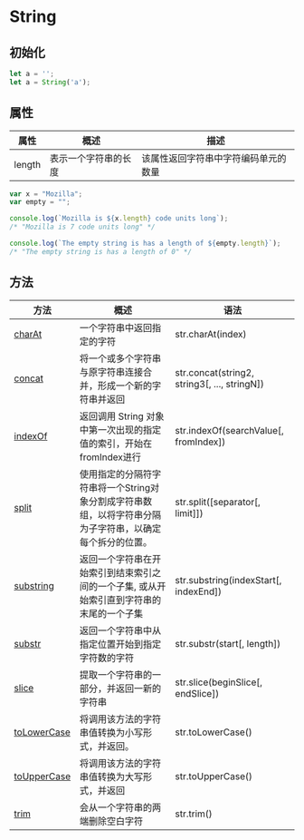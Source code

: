 # String

## 初始化

``` javascript
let a = '';
let a = String('a');
```

## 属性

属性|概述|描述
-|-|-
length|表示一个字符串的长度|该属性返回字符串中字符编码单元的数量

``` javascript
var x = "Mozilla";
var empty = "";

console.log(`Mozilla is ${x.length} code units long`);
/* "Mozilla is 7 code units long" */

console.log(`The empty string is has a length of ${empty.length}`);
/* "The empty string is has a length of 0" */
```


## 方法

方法|概述|语法
-|-|-
<a href="https://developer.mozilla.org/zh-CN/docs/Web/JavaScript/Reference/Global_Objects/String/charAt" target="_blank">charAt</a>|一个字符串中返回指定的字符|str.charAt(index)
<a href="https://developer.mozilla.org/zh-CN/docs/Web/JavaScript/Reference/Global_Objects/String/concat" target="_blank">concat</a>| 将一个或多个字符串与原字符串连接合并，形成一个新的字符串并返回|str.concat(string2, string3[, ..., stringN])
<a href="https://developer.mozilla.org/zh-CN/docs/Web/JavaScript/Reference/Global_Objects/String/indexOf" target="_blank">indexOf</a>|返回调用  String 对象中第一次出现的指定值的索引，开始在 fromIndex进行|str.indexOf(searchValue[, fromIndex])
<a href="https://developer.mozilla.org/zh-CN/docs/Web/JavaScript/Reference/Global_Objects/String/split" target="_blank">split</a>|使用指定的分隔符字符串将一个String对象分割成字符串数组，以将字符串分隔为子字符串，以确定每个拆分的位置。|str.split([separator[, limit]])
<a href="https://developer.mozilla.org/zh-CN/docs/Web/JavaScript/Reference/Global_Objects/String/substring" target="_blank">substring</a>|返回一个字符串在开始索引到结束索引之间的一个子集, 或从开始索引直到字符串的末尾的一个子集|str.substring(indexStart[, indexEnd])
<a href="https://developer.mozilla.org/zh-CN/docs/Web/JavaScript/Reference/Global_Objects/String/substr" target="_blank">substr</a>|返回一个字符串中从指定位置开始到指定字符数的字符 | str.substr(start[, length])
<a href="https://developer.mozilla.org/zh-CN/docs/Web/JavaScript/Reference/Global_Objects/String/substr" target="_blank">slice</a>|提取一个字符串的一部分，并返回一新的字符串|str.slice(beginSlice[, endSlice])
<a href="https://developer.mozilla.org/zh-CN/docs/Web/JavaScript/Reference/Global_Objects/String/substr" target="_blank">toLowerCase</a>|将调用该方法的字符串值转换为小写形式，并返回。|str.toLowerCase()
<a href="https://developer.mozilla.org/zh-CN/docs/Web/JavaScript/Reference/Global_Objects/String/toUpperCase" target="_blank">toUpperCase</a>|将调用该方法的字符串值转换为大写形式，并返回|str.toUpperCase()
<a href="https://developer.mozilla.org/zh-CN/docs/Web/JavaScript/Reference/Global_Objects/String/toUpperCase" target="_blank">trim</a>|会从一个字符串的两端删除空白字符|str.trim()

